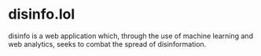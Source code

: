 # disinfo.lol
disinfo is a web application which, through the use of machine learning and web analytics, seeks to combat the spread of disinformation.
